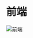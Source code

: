# 前端

![前端](https://github.com/bobo88/skill-trees/assets/19523480/4975d27e-5394-42e7-8773-8fa6b3dea92a)
